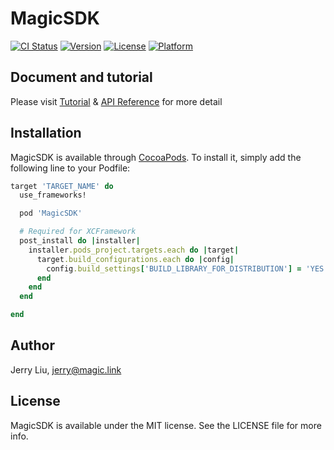 # MagicSDK

[![CI Status](https://img.shields.io/travis/Ethella/MagicSDK.svg?style=flat)](https://travis-ci.org/Ethella/MagicSDK)
[![Version](https://img.shields.io/cocoapods/v/MagicSDK.svg?style=flat)](https://cocoapods.org/pods/MagicSDK)
[![License](https://img.shields.io/cocoapods/l/MagicSDK.svg?style=flat)](https://cocoapods.org/pods/MagicSDK)
[![Platform](https://img.shields.io/cocoapods/p/MagicSDK.svg?style=flat)](https://cocoapods.org/pods/MagicSDK)

## Document and tutorial

Please visit [Tutorial](https://magic.link/docs/login-methods/email/integration/ios) & [API Reference](https://magic.link/docs/api-reference/client-side-sdks/ios) for more detail

## Installation

MagicSDK is available through [CocoaPods](https://cocoapods.org). To install
it, simply add the following line to your Podfile:

```ruby
target 'TARGET_NAME' do
  use_frameworks!

  pod 'MagicSDK'

  # Required for XCFramework
  post_install do |installer|
    installer.pods_project.targets.each do |target|
      target.build_configurations.each do |config|
        config.build_settings['BUILD_LIBRARY_FOR_DISTRIBUTION'] = 'YES'
      end
    end
  end

end
```

## Author

Jerry Liu, jerry@magic.link

## License

MagicSDK is available under the MIT license. See the LICENSE file for more info.
